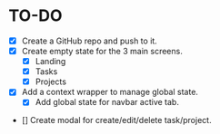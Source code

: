 # TO-DO

- [x] Create a GitHub repo and push to it.
- [x] Create empty state for the 3 main screens.
  - [x] Landing
  - [x] Tasks
  - [x] Projects
- [x] Add a context wrapper to manage global state.
  - [x] Add global state for navbar active tab.
- [] Create modal for create/edit/delete task/project.
